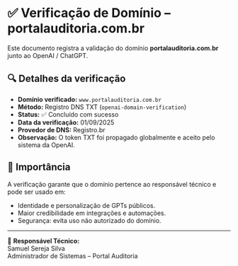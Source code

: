 # ✅ Verificação de Domínio – portalauditoria.com.br

Este documento registra a validação do domínio **portalauditoria.com.br** junto ao OpenAI / ChatGPT.

## 🔍 Detalhes da verificação

- **Domínio verificado:** `www.portalauditoria.com.br`
- **Método:** Registro DNS TXT (`openai-domain-verification`)
- **Status:** ✅ Concluído com sucesso
- **Data da verificação:** 01/09/2025
- **Provedor de DNS:** Registro.br
- **Observação:** O token TXT foi propagado globalmente e aceito pelo sistema da OpenAI.

## 📌 Importância
A verificação garante que o domínio pertence ao responsável técnico e pode ser usado em:
- Identidade e personalização de GPTs públicos.
- Maior credibilidade em integrações e automações.
- Segurança: evita uso não autorizado do domínio.

---
👤 **Responsável Técnico:**  
Samuel Sereja Silva  
Administrador de Sistemas – Portal Auditoria
